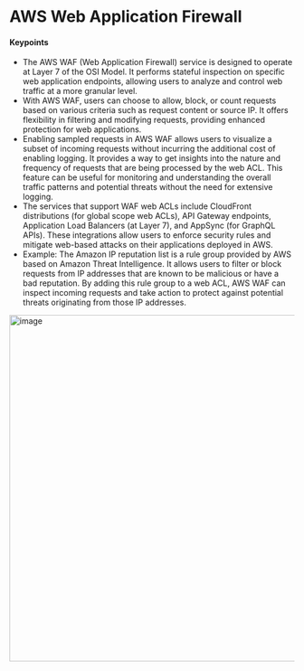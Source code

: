 # AWS Web Application Firewall

#### Keypoints
- The AWS WAF (Web Application Firewall) service is designed to operate at Layer 7 of the OSI Model. It performs stateful inspection on specific web application endpoints, allowing users to analyze and control web traffic at a more granular level.
- With AWS WAF, users can choose to allow, block, or count requests based on various criteria such as request content or source IP. It offers flexibility in filtering and modifying requests, providing enhanced protection for web applications.
- Enabling sampled requests in AWS WAF allows users to visualize a subset of incoming requests without incurring the additional cost of enabling logging. It provides a way to get insights into the nature and frequency of requests that are being processed by the web ACL. This feature can be useful for monitoring and understanding the overall traffic patterns and potential threats without the need for extensive logging.
- The services that support WAF web ACLs include CloudFront distributions (for global scope web ACLs), API Gateway endpoints, Application Load Balancers (at Layer 7), and AppSync (for GraphQL APIs). These integrations allow users to enforce security rules and mitigate web-based attacks on their applications deployed in AWS.
- Example: The Amazon IP reputation list is a rule group provided by AWS based on Amazon Threat Intelligence. It allows users to filter or block requests from IP addresses that are known to be malicious or have a bad reputation. By adding this rule group to a web ACL, AWS WAF can inspect incoming requests and take action to protect against potential threats originating from those IP addresses.

<img width="613" alt="image" src="https://github.com/cskarthik22/Notes/assets/38231831/bd29ed26-9e30-42cc-b940-f712dce20356">
